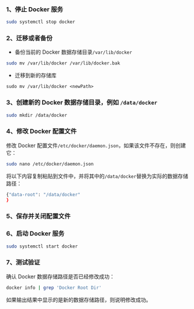 ### 1、停止 Docker 服务

```bash
sudo systemctl stop docker
```

### 2、迁移或者备份

- 备份当前的 Docker 数据存储目录`/var/lib/docker`

```bash
sudo mv /var/lib/docker /var/lib/docker.bak
```

- 迁移到新的存储库

```shell
sudo mv /var/lib/docker <newPath>
```

### 3、创建新的 Docker 数据存储目录，例如 `/data/docker`

```bash
sudo mkdir /data/docker
```

### 4、修改 Docker 配置文件

修改 Docker 配置文件`/etc/docker/daemon.json`，如果该文件不存在，则创建它：

```bash
sudo nano /etc/docker/daemon.json
```

将以下内容复制粘贴到文件中，并将其中的`/data/docker`替换为实际的数据存储路径：

```bash
{"data-root": "/data/docker"
}
```

### 5、保存并关闭配置文件

### 6、启动 Docker 服务

```bash
sudo systemctl start docker
```

### 7、测试验证

确认 Docker 数据存储路径是否已经修改成功：

```bash
docker info | grep 'Docker Root Dir'
```

如果输出结果中显示的是新的数据存储路径，则说明修改成功。

